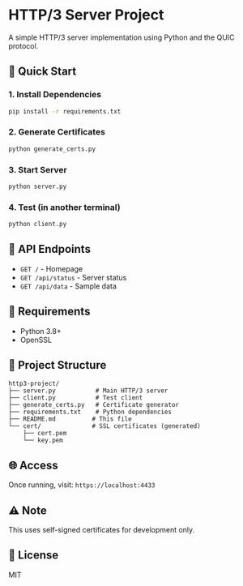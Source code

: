 # HTTP/3 Server Project

A simple HTTP/3 server implementation using Python and the QUIC protocol.

## 🚀 Quick Start

### 1. Install Dependencies
```bash
pip install -r requirements.txt
```

### 2. Generate Certificates
```bash
python generate_certs.py
```

### 3. Start Server
```bash
python server.py
```

### 4. Test (in another terminal)
```bash
python client.py
```

## 📡 API Endpoints

- `GET /` - Homepage
- `GET /api/status` - Server status
- `GET /api/data` - Sample data

## 🔧 Requirements

- Python 3.8+
- OpenSSL

## 📝 Project Structure

```
http3-project/
├── server.py           # Main HTTP/3 server
├── client.py           # Test client
├── generate_certs.py   # Certificate generator
├── requirements.txt    # Python dependencies
├── README.md          # This file
└── cert/              # SSL certificates (generated)
    ├── cert.pem
    └── key.pem
```

## 🌐 Access

Once running, visit: `https://localhost:4433`

## ⚠️ Note

This uses self-signed certificates for development only.

## 📄 License

MIT
